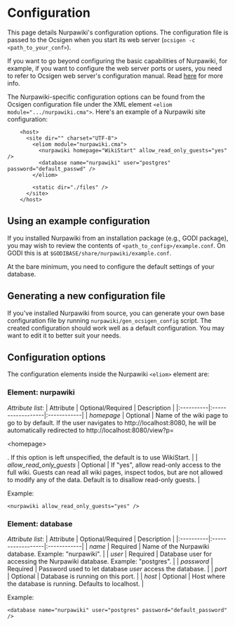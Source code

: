 # Configuration #
This page details Nurpawiki's configuration options.  The configuration file is passed to the Ocsigen when you start its web server (`ocsigen -c <path_to_your_conf>`).

If you want to go beyond configuring the basic capabilities of Nurpawiki, for example, if you want to configure the web server ports or users, you need to refer to Ocsigen web server's configuration manual.  Read [here](http://www.ocsigen.org/config) for more info.

The Nurpawiki-specific configuration options can be found from the Ocsigen configuration file under the XML element `<eliom module=".../nurpawiki.cma">`.  Here's an example of a Nurpawiki site configuration:

```
    <host>  
      <site dir="" charset="UTF-8">
        <eliom module="nurpawiki.cma">
          <nurpawiki homepage="WikiStart" allow_read_only_guests="yes" />
          <database name="nurpawiki" user="postgres" password="default_passwd" />
        </eliom>

        <static dir="./files" />
      </site>
    </host>
```

## Using an example configuration ##
If you installed Nurpawiki from an installation package (e.g., GODI package), you may wish to review the contents of `<path_to_config>/example.conf`.  On GODI this is at `$GODIBASE/share/nurpawiki/example.conf`.

At the bare minimum, you need to configure the default settings of your database.

## Generating a new configuration file ##
If you've installed Nurpawiki from source, you can generate your own base configuration file by running `nurpawiki/gen_ocsigen_config` script.  The created configuration should work well as a default configuration.  You may want to edit it to better suit your needs.

## Configuration options ##
The configuration elements inside the Nurpawiki `<eliom>` element are:

### Element: nurpawiki ###
_Attribute list_:
| Attribute | Optional/Required | Description |
|:----------|:------------------|:------------|
| _homepage_ | Optional          | Name of the wiki page to go to by default.  If the user navigates to http://localhost:8080, he will be automatically redirected to http://localhost:8080/view?p=

&lt;homepage&gt;

.  If this option is left unspecified, the default is to use WikiStart. |
| _allow\_read\_only\_guests_ | Optional          | If "yes", allow read-only access to the full wiki.  Guests can read all wiki pages, inspect todos, but are not allowed to modify any of the data. Default is to disallow read-only guests. |

Example:
```
<nurpawiki allow_read_only_guests="yes" />
```

### Element: database ###
_Attribute list_:
| Attribute | Optional/Required | Description |
|:----------|:------------------|:------------|
| _name_    | Required          | Name of the Nurpawiki database.  Example: "nurpawiki". |
| _user_    | Required          | Database user for accessing the Nurpawiki database.  Example: "postgres". |
| _password_ | Required          | Password used to let database _user_ access the database. |
| _port_    | Optional          | Database is running on this port. |
| _host_    | Optional          | Host where the database is running.  Defaults to localhost. |

Example:
```
<database name="nurpawiki" user="postgres" password="default_password" />
```